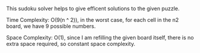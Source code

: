 This sudoku solver helps to give efficent solutions to the given puzzle.


Time Complexity: O(9(n ^ 2)), in the worst case, for each cell in the n2 board, we have 9 possible numbers.



Space Complexity: O(1), since I am refilling the given board itself, there is no extra space required, so constant space complexity.
